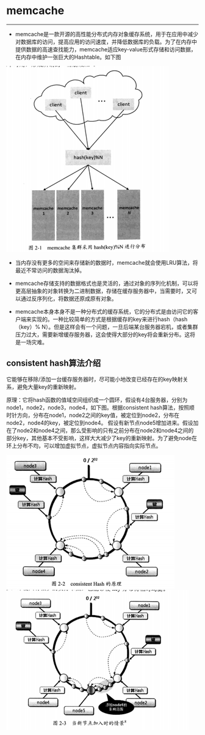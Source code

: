 # memcache
---
* memcache是一款开源的高性能分布式内存对象缓存系统，用于在应用中减少对数据库的访问，提高应用的访问速度，并降低数据库的负载。为了在内存中提供数据的高速查找能力，memcache适应key-value形式存储和访问数据，在内存中维护一张巨大的Hashtable。如下图

![](img/memcache.png)

* 当内存没有更多的空间来存储新的数据时，memcache就会使用LRU算法，将最近不常访问的数据淘汰掉。

* memcache存储支持的数据格式也是灵活的，通过对象的序列化机制，可以将更高层抽象的对象转换为二进制数据，存储在缓存服务器中，当需要时，又可以通过反序列化，将数据还原成原有对象。

* memcache本身本身不是一种分布式的缓存系统，它的分布式是由访问它的客户端来实现的。一种比较简单的方式是根据缓存的key来进行hash（hash（key）% N）。但是这样会有一个问题，一旦后端某台服务器宕机，或者集群压力过大，需要新增缓存服务器，这会使得大部分的key将会重新分布。这将是一场灾难。

## consistent hash算法介绍
它能够在移除/添加一台缓存服务器时，尽可能小地改变已经存在的key映射关系，避免大量key的重新映射。

原理：它将hash函数的值域空间组织成一个圆环，假设有4台服务器，分别为node1，node2，node3，node4，如下图。根据consistent hash算法，按照顺时针方向，分布在node1，node2之间的key值，被定位到node2，分布在node2，node4的key，被定位到node4。
假设有新节点node5增加进来。假设加在了node2和node4之间，那么受影响的只有之前分布在node2和node4之间的部分key，其他基本不受影响，这样大大减少了key的重新映射。为了避免node在环上分布不均，可以增加虚拟节点，虚拟节点内容指向实际节点。

![](img/consistentHash.png)
![](img/consistentHash1.png)

